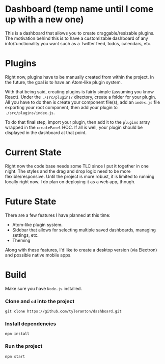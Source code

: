 # Dashboard (temp name until I come up with a new one)
This is a dashboard that allows you to create draggable/resizable plugins. The motivation behind this is to have a customizable dashboard of any info/functionality you want such as a Twitter feed, todos, calendars, etc.

# Plugins
Right now, plugins have to be manually created from within the project. In the future, the goal is to have an Atom-like plugin system.

With that being said, creating plugins is fairly simple (assuming you know React). Under the `./src/plugins/` directory, create a folder for your plugin. All you have to do then is create your component file(s), add an `index.js` file exporting your root component, then add your plugin to `./src/plugins/index.js`.

To do that final step, import your plugin, then add it to the `plugins` array wrapped in the `createPanel` HOC. If all is well, your plugin should be displayed in the dashboard at that point.

# Current State
Right now the code base needs some TLC since I put it together in one night. The styles and the drag and drop logic  need to be more flexible/responsive. Until the project is more robust, it is limited to running locally right now. I do plan on deploying it as a web app, though.

# Future State
There are a few features I have planned at this time:

- Atom-like plugin system.
- Sidebar that allows for selecting multiple saved dashboards, managing settings, etc.
- Theming

Along with these features, I'd like to create a desktop version (via Electron) and possible native mobile apps.

# Build
Make sure you have `Node.js` installed.

### Clone and `cd` into the project
`git clone https://github.com/tyleranton/dashboard.git`

### Install dependencies
`npm install`

### Run the project
`npm start`
